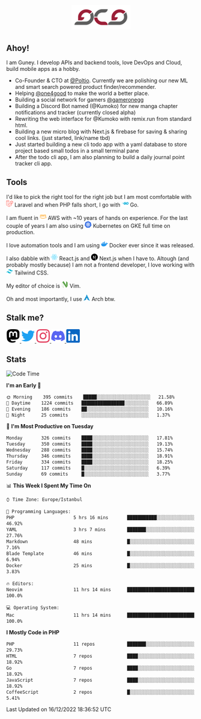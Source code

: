 <h1 align="center">
  <img src="https://raw.githubusercontent.com/gcg/gcg/master/gcg.png" alt="Guney Can Gokoglu" />
</h1>

## Ahoy!

I am Guney. I develop APIs and backend tools, love DevOps and Cloud, build mobile apps as a hobby.

-   Co-Founder & CTO at [@Poltio](https://www.poltio.com). Currently we are polishing our new ML and smart search powered product finder/recommender.
-   Helping [@one4good](https://one4good.com) to make the world a better place.
-   Building a social network for gamers [@gameronegg](https://g1.gg)
-   Building a Discord Bot named (@Kumoko) for new manga chapter notifications and tracker (currently closed alpha)
-   Rewriting the web interface for @Kumoko with remix.run from standard html.
-   Building a new micro blog with Next.js & firebase for saving & sharing cool links. (just started, link/name tbd)
-   Just started building a new cli todo app with a yaml database to store project based small todos in a small terminal pane
-   After the todo cli app, I am also planning to build a daily journal point tracker cli app.

## Tools

I'd like to pick the right tool for the right job but I am most comfortable with <img src="https://raw.githubusercontent.com/gcg/gcg/master/assets/laravel.svg" alt="Laravel PHP" width="18" height="18" /> Laravel and when PHP falls short, I go with <img src="https://raw.githubusercontent.com/gcg/gcg/master/assets/go.svg" alt="Go" width="18" height="18" /> Go.

I am fluent in <img src="https://raw.githubusercontent.com/gcg/gcg/master/assets/amazonaws.svg" alt="AWS" width="18" height="18" /> AWS with ~10 years of hands on experience. For the last couple of years I am also using <img src="https://raw.githubusercontent.com/gcg/gcg/master/assets/kubernetes.svg" alt="GKE" height="18" width="18" /> Kubernetes on GKE full time on production.

I love automation tools and I am using <img src="https://raw.githubusercontent.com/gcg/gcg/master/assets/docker.svg" alt="Docker" width="18" height="18" /> Docker ever since it was released.

I also dabble with <img src="https://raw.githubusercontent.com/gcg/gcg/master/assets/react.svg" alt="React.js" width="18" height="18" /> React.js and <img src="https://raw.githubusercontent.com/gcg/gcg/master/assets/nextdotjs.svg" alt="Next.js" width="18" height="18" /> Next.js when I have to.
Altough (and probably mostly because) I am not a frontend developer, I love working with <img src="https://raw.githubusercontent.com/gcg/gcg/master/assets/tailwindcss.svg" alt="Tailwind CSS" width="18" height="18" /> Tailwind CSS.

My editor of choice is <img src="https://raw.githubusercontent.com/gcg/gcg/master/assets/neovim.svg" alt="NeoVim" width="18" height="18" /> Vim.

Oh and most importantly, I use <img src="https://raw.githubusercontent.com/gcg/gcg/master/assets/archlinux.svg" alt="Arch Linux" width="18" height="18" /> Arch btw.

## Stalk me?

<a href="https://vivy.dev/@gcg" rel="nofollow me" target="_blank" >
    <img src="https://raw.githubusercontent.com/gcg/gcg/master/assets/mastodon.svg" width="36" height="36" alt="@gcg" />
</a>

<a href="https://twitter.com/gcg" target="_blank" >
    <img src="https://raw.githubusercontent.com/gcg/gcg/master/assets/twitter.svg" width="36" height="36" alt="@gcg" />
</a>

<a href="https://instagram.com/gcg" target="_blank">
    <img src="https://raw.githubusercontent.com/gcg/gcg/master/assets/instagram.svg" alt="@gcg" width="36" height="36" />
</a>

<a href="https://discord.gg/SMcJHkX4r7" target="_blank">
    <img src="https://raw.githubusercontent.com/gcg/gcg/master/assets/discord.svg" alt="gcg#3057" width="36" height="36" />
</a>

<a href="https://www.linkedin.com/in/guneycan/" target="_blank">
    <img src="https://raw.githubusercontent.com/gcg/gcg/master/assets/linkedin.svg" alt="LinkedIn" width="36" height="36" />
</a>

## Stats

<!--START_SECTION:waka-->
![Code Time](http://img.shields.io/badge/Code%20Time-1%2C451%20hrs-blue)

**I'm an Early 🐤** 

```text
🌞 Morning    395 commits    █████░░░░░░░░░░░░░░░░░░░░   21.58% 
🌆 Daytime    1224 commits   ████████████████░░░░░░░░░   66.89% 
🌃 Evening    186 commits    ██░░░░░░░░░░░░░░░░░░░░░░░   10.16% 
🌙 Night      25 commits     ░░░░░░░░░░░░░░░░░░░░░░░░░   1.37%

```
📅 **I'm Most Productive on Tuesday** 

```text
Monday       326 commits    ████░░░░░░░░░░░░░░░░░░░░░   17.81% 
Tuesday      350 commits    ████░░░░░░░░░░░░░░░░░░░░░   19.13% 
Wednesday    288 commits    ████░░░░░░░░░░░░░░░░░░░░░   15.74% 
Thursday     346 commits    ████░░░░░░░░░░░░░░░░░░░░░   18.91% 
Friday       334 commits    ████░░░░░░░░░░░░░░░░░░░░░   18.25% 
Saturday     117 commits    █░░░░░░░░░░░░░░░░░░░░░░░░   6.39% 
Sunday       69 commits     █░░░░░░░░░░░░░░░░░░░░░░░░   3.77%

```


📊 **This Week I Spent My Time On** 

```text
⌚︎ Time Zone: Europe/Istanbul

💬 Programming Languages: 
PHP                      5 hrs 16 mins       ███████████░░░░░░░░░░░░░░   46.92% 
YAML                     3 hrs 7 mins        ███████░░░░░░░░░░░░░░░░░░   27.76% 
Markdown                 48 mins             █░░░░░░░░░░░░░░░░░░░░░░░░   7.16% 
Blade Template           46 mins             █░░░░░░░░░░░░░░░░░░░░░░░░   6.94% 
Docker                   25 mins             █░░░░░░░░░░░░░░░░░░░░░░░░   3.83%

🔥 Editors: 
Neovim                   11 hrs 14 mins      █████████████████████████   100.0%

💻 Operating System: 
Mac                      11 hrs 14 mins      █████████████████████████   100.0%

```

**I Mostly Code in PHP** 

```text
PHP                      11 repos            ███████░░░░░░░░░░░░░░░░░░   29.73% 
HTML                     7 repos             ████░░░░░░░░░░░░░░░░░░░░░   18.92% 
Go                       7 repos             ████░░░░░░░░░░░░░░░░░░░░░   18.92% 
JavaScript               7 repos             ████░░░░░░░░░░░░░░░░░░░░░   18.92% 
CoffeeScript             2 repos             █░░░░░░░░░░░░░░░░░░░░░░░░   5.41%

```



 Last Updated on 16/12/2022 18:36:52 UTC
<!--END_SECTION:waka-->
